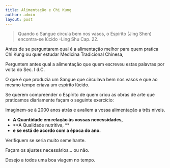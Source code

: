 ```yaml
---
title: Alimentação e Chi Kung
author: admin
layout: post
---
```

>Quando o Sangue circula bem nos vasos, o Espírito (Jing Shen) encontra-se lúcido -Ling Shu Cap. 22.

Antes de se perguntarem qual é a alimentação melhor para quem pratica Chi Kung ou quer estudar Medicina Tradicional Chinesa,

Perguntem antes qual a alimentação que quem escreveu estas palavras por volta do Sec. I d.C.

O que é que produzia um Sangue que circulava bem nos vasos e que ao mesmo tempo criava um espírito lúcido.

Se querem compreender o Espírito de quem criou as obras de arte que praticamos diariamente façam o seguinte exercício:

Imaginem-se à 2000 anos atrás e avaliem a vossa alimentação a três níveis.

*   **A Quantidade em relação às vossas necessidades,**
*   **A Qualidade nutritiva, **
*   **e se está de acordo com a época do ano.**

Verifiquem se seria muito semelhante.

Façam os ajustes necessários&#8230; ou não.

Desejo a todos uma boa viagem no tempo.
